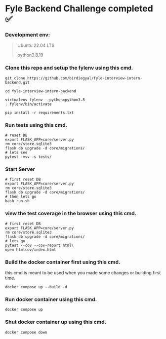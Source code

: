 # Fyle Backend Challenge completed ✅

### Development env: 
> Ubuntu 22.04 LTS
> 
>  python3.8.19

### Clone this repo and setup the fylenv using this cmd.
```
git clone https://github.com/birdiegyal/fyle-interview-intern-backend.git

cd fyle-interview-intern-backend

virtualenv fylenv --python=python3.8
. fylenv/bin/activate

pip install -r requirements.txt
```

### Run tests using this cmd.
```
# reset DB
export FLASK_APP=core/server.py
rm core/store.sqlite3
flask db upgrade -d core/migrations/
# lets see
pytest -vvv -s tests/
```

### Start Server

```
# first reset DB
export FLASK_APP=core/server.py
rm core/store.sqlite3
flask db upgrade -d core/migrations/
# then lets go
bash run.sh
```

### view the test coverage in the browser using this cmd.
```
# first reset DB
export FLASK_APP=core/server.py
rm core/store.sqlite3
flask db upgrade -d core/migrations/
# lets go
pytest --cov --cov-report html\
open htmlcov/index.html
```

### Build the docker container first using this cmd.
this cmd is meant to be used when you made some changes or building first time.
```
docker compose up --build -d
```

### Run docker container using this cmd.
```
docker compose up
```

### Shut docker container up using this cmd.
```
docker compose down
```
